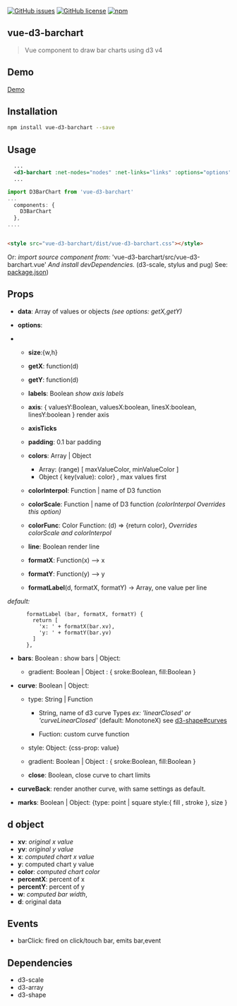 
[![GitHub issues](https://img.shields.io/github/issues/emiliorizzo/vue-d3-barchart.svg)](https://github.com/emiliorizzo/vue-d3-barchart/issues) [![GitHub license](https://img.shields.io/badge/license-MIT-blue.svg)](https://raw.githubusercontent.com/emiliorizzo/vue-d3-barchart/master/LICENSE) [![npm](https://img.shields.io/npm/v/vue-d3-barchart.svg)](https://www.npmjs.com/package/vue-d3-barchart)

## vue-d3-barchart 
 > Vue component to draw bar charts using d3 v4

## Demo

[Demo](https://emiliorizzo.github.io/vue-d3-barchart/)

## Installation

``` bash
npm install vue-d3-barchart --save

```

## Usage

```xml
  ...  
  <d3-barchart :net-nodes="nodes" :net-links="links" :options="options" />
  ...

```
``` javascript  
import D3BarChart from 'vue-d3-barchart'
...
  components: {
    D3BarChart
  },
....
```
``` html

<style src="vue-d3-barchart/dist/vue-d3-barchart.css"></style>

```

Or: *import source component from:* 'vue-d3-barchart/src/vue-d3-barchart.vue'
*And install devDependencies.* (d3-scale, stylus and pug) 
See: [package.json](https://github.com/emiliorizzo/vue-d3-barchart/blob/master/package.json))


## Props

  - **data**: Array of values or objects *(see options: getX,getY)*

- **options**:
- 
  - **size**:{w,h} 
  - **getX**: function(d)
  - **getY**: function(d)
  
  - **labels**: Boolean *show axis labels*
  
  - **axis**: { valuesY:Boolean, valuesX:boolean, linesX:boolean, linesY:boolean }
      render axis
  - **axisTicks**
  - **padding**: 0.1 bar padding
  
  - **colors**: Array | Object 
    - Array: (range) [ maxValueColor, minValueColor ]
    - Object { key(value): color} , max values first 

  - **colorInterpol**: Function | name of D3 function 
  - **colorScale**: Function | name of D3 function 
      *(colorInterpol Overrides this option)*
  - **colorFunc**: Color Function: (d) => {return color}, *Overrides colorScale and colorInterpol*
  
  - **line**: Boolean
    render line
  
  - **formatX**: Function(x) --> x
  - **formatY**: Function(y) --> y
  - **formatLabel**(d, formatX, formatY) -> Array, one value per line

*default:*
```javasctipt
      formatLabel (bar, formatX, formatY) {
        return [
          'x: ' + formatX(bar.xv),
          'y: ' + formatY(bar.yv)
        ]
      },
```
  - **bars**: Boolean : show bars | Object: 
    - gradient: Boolean | Object : { sroke:Boolean, fill:Boolean }
  
  - **curve**: Boolean | Object:
    - type: String | Function
      
      - String, name of d3 curve Types 
        *ex: 'linearClosed' or 'curveLinearClosed'* (default: MonotoneX)
        see [d3-shape#curves](https://github.com/d3/d3-shape#curves)
      
      - Fuction: custom curve function
    - style: Object: {css-prop: value} 
    - gradient: Boolean | Object : { sroke:Boolean, fill:Boolean }
    - **close**: Boolean, close curve to chart limits
  
  - **curveBack**: render another curve, with same settings as default. 
  
  - **marks**: Boolean | Object: {type: point | square  style:{ fill , stroke }, size }


## d object
 
  - **xv**: *original x value*
  - **yv**: *original y value*
  - **x**: *computed chart x value*
  - **y**: computed chart y value
  - **color**: *computed chart color*
  - **percentX**: percent of x
  - **percentY**: percent of y
  - **w**: *computed bar width*,
  - **d**: original data

## Events

- barClick: fired on click/touch bar, emits bar,event

## Dependencies

- d3-scale
- d3-array
- d3-shape


